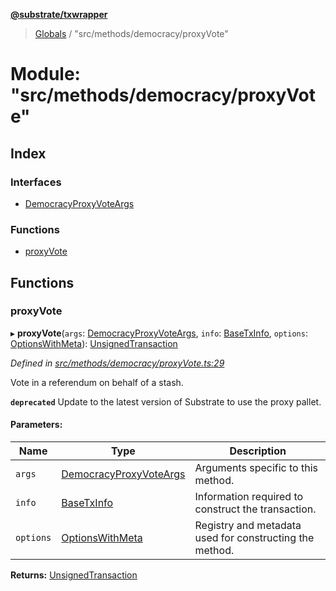 **[@substrate/txwrapper](../README.md)**

> [Globals](../globals.md) / "src/methods/democracy/proxyVote"

# Module: "src/methods/democracy/proxyVote"

## Index

### Interfaces

* [DemocracyProxyVoteArgs](../interfaces/_src_methods_democracy_proxyvote_.democracyproxyvoteargs.md)

### Functions

* [proxyVote](_src_methods_democracy_proxyvote_.md#proxyvote)

## Functions

### proxyVote

▸ **proxyVote**(`args`: [DemocracyProxyVoteArgs](../interfaces/_src_methods_democracy_proxyvote_.democracyproxyvoteargs.md), `info`: [BaseTxInfo](../interfaces/_src_util_types_.basetxinfo.md), `options`: [OptionsWithMeta](../interfaces/_src_util_types_.optionswithmeta.md)): [UnsignedTransaction](../interfaces/_src_util_types_.unsignedtransaction.md)

*Defined in [src/methods/democracy/proxyVote.ts:29](https://github.com/paritytech/txwrapper/blob/f8d9b6f/src/methods/democracy/proxyVote.ts#L29)*

Vote in a referendum on behalf of a stash.

**`deprecated`** Update to the latest version of Substrate to use the proxy pallet.

#### Parameters:

Name | Type | Description |
------ | ------ | ------ |
`args` | [DemocracyProxyVoteArgs](../interfaces/_src_methods_democracy_proxyvote_.democracyproxyvoteargs.md) | Arguments specific to this method. |
`info` | [BaseTxInfo](../interfaces/_src_util_types_.basetxinfo.md) | Information required to construct the transaction. |
`options` | [OptionsWithMeta](../interfaces/_src_util_types_.optionswithmeta.md) | Registry and metadata used for constructing the method. |

**Returns:** [UnsignedTransaction](../interfaces/_src_util_types_.unsignedtransaction.md)
